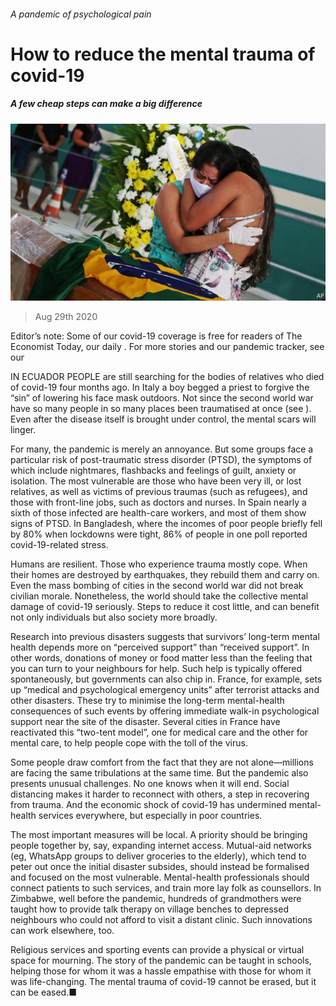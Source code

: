 ###### A pandemic of psychological pain

# How to reduce the mental trauma of covid-19 

##### A few cheap steps can make a big difference 

![image](images/20200829_LDP001_0.jpg) 

> Aug 29th 2020 

Editor’s note: Some of our covid-19 coverage is free for readers of The Economist Today, our daily . For more stories and our pandemic tracker, see our 

IN ECUADOR PEOPLE are still searching for the bodies of relatives who died of covid-19 four months ago. In Italy a boy begged a priest to forgive the “sin” of lowering his face mask outdoors. Not since the second world war have so many people in so many places been traumatised at once (see ). Even after the disease itself is brought under control, the mental scars will linger.

For many, the pandemic is merely an annoyance. But some groups face a particular risk of post-traumatic stress disorder (PTSD), the symptoms of which include nightmares, flashbacks and feelings of guilt, anxiety or isolation. The most vulnerable are those who have been very ill, or lost relatives, as well as victims of previous traumas (such as refugees), and those with front-line jobs, such as doctors and nurses. In Spain nearly a sixth of those infected are health-care workers, and most of them show signs of PTSD. In Bangladesh, where the incomes of poor people briefly fell by 80% when lockdowns were tight, 86% of people in one poll reported covid-19-related stress.


Humans are resilient. Those who experience trauma mostly cope. When their homes are destroyed by earthquakes, they rebuild them and carry on. Even the mass bombing of cities in the second world war did not break civilian morale. Nonetheless, the world should take the collective mental damage of covid-19 seriously. Steps to reduce it cost little, and can benefit not only individuals but also society more broadly.

Research into previous disasters suggests that survivors’ long-term mental health depends more on “perceived support” than “received support”. In other words, donations of money or food matter less than the feeling that you can turn to your neighbours for help. Such help is typically offered spontaneously, but governments can also chip in. France, for example, sets up “medical and psychological emergency units” after terrorist attacks and other disasters. These try to minimise the long-term mental-health consequences of such events by offering immediate walk-in psychological support near the site of the disaster. Several cities in France have reactivated this “two-tent model”, one for medical care and the other for mental care, to help people cope with the toll of the virus.

Some people draw comfort from the fact that they are not alone—millions are facing the same tribulations at the same time. But the pandemic also presents unusual challenges. No one knows when it will end. Social distancing makes it harder to reconnect with others, a step in recovering from trauma. And the economic shock of covid-19 has undermined mental-health services everywhere, but especially in poor countries.

The most important measures will be local. A priority should be bringing people together by, say, expanding internet access. Mutual-aid networks (eg, WhatsApp groups to deliver groceries to the elderly), which tend to peter out once the initial disaster subsides, should instead be formalised and focused on the most vulnerable. Mental-health professionals should connect patients to such services, and train more lay folk as counsellors. In Zimbabwe, well before the pandemic, hundreds of grandmothers were taught how to provide talk therapy on village benches to depressed neighbours who could not afford to visit a distant clinic. Such innovations can work elsewhere, too.

Religious services and sporting events can provide a physical or virtual space for mourning. The story of the pandemic can be taught in schools, helping those for whom it was a hassle empathise with those for whom it was life-changing. The mental trauma of covid-19 cannot be erased, but it can be eased.■

